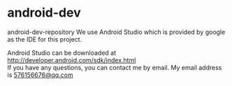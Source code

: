 # android-dev
android-dev-repository
We use Android Studio which is provided by google as the IDE for this project.    

Android Studio can be downloaded at http://developer.android.com/sdk/index.html  
If you have any questions, you can contact me by email. My email address is 576156676@qq.com  
